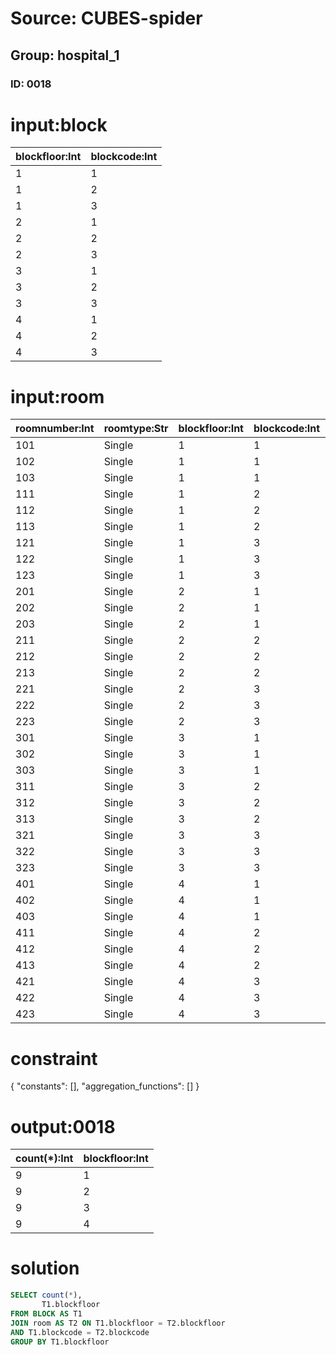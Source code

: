 # Source: CUBES-spider
## Group: hospital_1
### ID: 0018

# input:block

| blockfloor:Int | blockcode:Int |
|---|---|
| 1 | 1 |
| 1 | 2 |
| 1 | 3 |
| 2 | 1 |
| 2 | 2 |
| 2 | 3 |
| 3 | 1 |
| 3 | 2 |
| 3 | 3 |
| 4 | 1 |
| 4 | 2 |
| 4 | 3 |

# input:room

| roomnumber:Int | roomtype:Str | blockfloor:Int | blockcode:Int | unavailable:Str |
|---|---|---|---|---|
| 101 | Single | 1 | 1 | 0 |
| 102 | Single | 1 | 1 | 0 |
| 103 | Single | 1 | 1 | 0 |
| 111 | Single | 1 | 2 | 0 |
| 112 | Single | 1 | 2 | 1 |
| 113 | Single | 1 | 2 | 0 |
| 121 | Single | 1 | 3 | 0 |
| 122 | Single | 1 | 3 | 0 |
| 123 | Single | 1 | 3 | 0 |
| 201 | Single | 2 | 1 | 1 |
| 202 | Single | 2 | 1 | 0 |
| 203 | Single | 2 | 1 | 0 |
| 211 | Single | 2 | 2 | 0 |
| 212 | Single | 2 | 2 | 0 |
| 213 | Single | 2 | 2 | 1 |
| 221 | Single | 2 | 3 | 0 |
| 222 | Single | 2 | 3 | 0 |
| 223 | Single | 2 | 3 | 0 |
| 301 | Single | 3 | 1 | 0 |
| 302 | Single | 3 | 1 | 1 |
| 303 | Single | 3 | 1 | 0 |
| 311 | Single | 3 | 2 | 0 |
| 312 | Single | 3 | 2 | 0 |
| 313 | Single | 3 | 2 | 0 |
| 321 | Single | 3 | 3 | 1 |
| 322 | Single | 3 | 3 | 0 |
| 323 | Single | 3 | 3 | 0 |
| 401 | Single | 4 | 1 | 0 |
| 402 | Single | 4 | 1 | 1 |
| 403 | Single | 4 | 1 | 0 |
| 411 | Single | 4 | 2 | 0 |
| 412 | Single | 4 | 2 | 0 |
| 413 | Single | 4 | 2 | 0 |
| 421 | Single | 4 | 3 | 1 |
| 422 | Single | 4 | 3 | 0 |
| 423 | Single | 4 | 3 | 0 |

# constraint

{
  "constants": [],
  "aggregation_functions": []
}

# output:0018

| count(*):Int | blockfloor:Int |
|---|---|
| 9 | 1 |
| 9 | 2 |
| 9 | 3 |
| 9 | 4 |

# solution

```sql
SELECT count(*),
       T1.blockfloor
FROM BLOCK AS T1
JOIN room AS T2 ON T1.blockfloor = T2.blockfloor
AND T1.blockcode = T2.blockcode
GROUP BY T1.blockfloor
```
